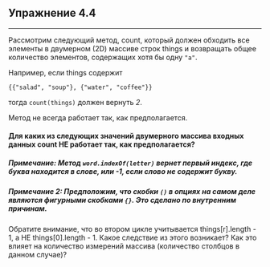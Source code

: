 ## Упражнение 4.4
***

Рассмотрим следующий метод, count, который должен обходить все элементы в двумерном (2D) массиве строк things и возвращать общее количество элементов, содержащих хотя бы одну `"a"`.

Например, если things содержит

`{{"salad", "soup"}, {"water", "coffee"}}`

тогда `count(things)` должен вернуть *2*.

Метод не всегда работает так, как предполагается.

#### Для каких из следующих значений двумерного массива входных данных count НЕ работает так, как предполагается?

##### Примечание: Метод `word.indexOf(letter)` вернет первый индекс, где буква находится в слове, или -1, если слово не содержит букву.

##### Примечание 2: Предположим, что скобки `()` в опциях на самом деле являются фигурными скобками `{}`. Это сделано по внутренним причинам.

<div class="hint">
  Обратите внимание, что во втором цикле учитывается things[r].length - 1, а НЕ things[0].length - 1. Какое следствие из этого возникает? Как это влияет на количество измерений массива (количество столбцов в данном случае)?
</div>